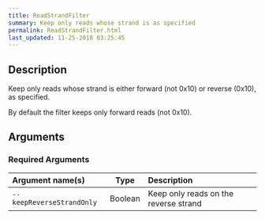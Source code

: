 ```yaml
---
title: ReadStrandFilter
summary: Keep only reads whose strand is as specified
permalink: ReadStrandFilter.html
last_updated: 11-25-2018 03:25:45
---
```



## Description

Keep only reads whose strand is either forward (not 0x10) or reverse (0x10), as specified.

 <p>By default the filter keeps only forward reads (not 0x10).</p>

## Arguments

### Required Arguments

| Argument name(s) | Type | Description |
| :--------------- | :--: | :------ |
| `--keepReverseStrandOnly` | Boolean | Keep only reads on the reverse strand |


